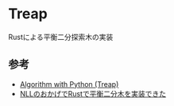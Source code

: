 # Treap

Rustによる平衡二分探索木の実装

## 参考
- [Algorithm with Python (Treap)](http://www.nct9.ne.jp/m_hiroi/light/pyalgo20.html)
- [NLLのおかげでRustで平衡二分木を実装できた](https://nojima.hatenablog.com/entry/2018/11/20/080000)
